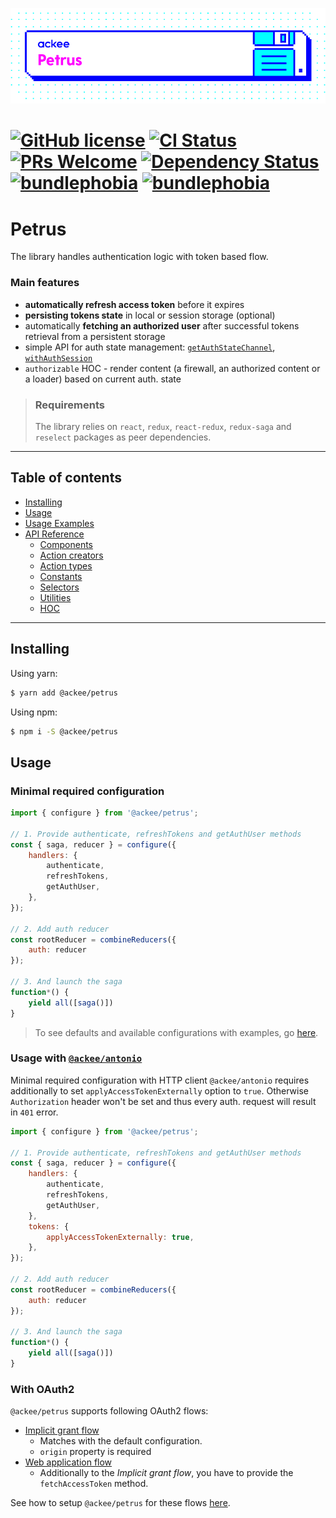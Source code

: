 ![ackee|Petrus](assets/ackee_git_frontend_petrus.png)

# [![GitHub license](https://img.shields.io/badge/license-MIT-blue.svg)](https://github.com/AckeeCZ/petrus/blob/master/LICENSE) [![CI Status](https://img.shields.io/travis/com/AckeeCZ/petrus.svg?style=flat)](https://travis-ci.com/AckeeCZ/petrus) [![PRs Welcome](https://img.shields.io/badge/PRs-welcome-brightgreen.svg)](https://reactjs.org/docs/how-to-contribute.html#your-first-pull-request) [![Dependency Status](https://img.shields.io/david/AckeeCZ/petrus.svg?style=flat-square)](https://david-dm.org/AckeeCZ/petrus) [![bundlephobia](https://flat.badgen.net/bundlephobia/min/@ackee/petrus)](https://bundlephobia.com/result?p=@ackee/petrus) [![bundlephobia](https://flat.badgen.net/bundlephobia/minzip/@ackee/petrus)](https://bundlephobia.com/result?p=@ackee/petrus)

# Petrus

The library handles authentication logic with token based flow.

### Main features

-   **automatically refresh access token** before it expires
-   **persisting tokens state** in local or session storage (optional)
-   automatically **fetching an authorized user** after successful tokens retrieval from a persistent storage
-   simple API for auth state management: [`getAuthStateChannel`](./docs/api.md#get-auth-state-channel), [`withAuthSession`](./docs/api.md#with-auth-session)
-   `authorizable` HOC - render content (a firewall, an authorized content or a loader) based on current auth. state

> ### Requirements
>
> The library relies on `react`, `redux`, `react-redux`, `redux-saga` and `reselect` packages as peer dependencies.

---

## Table of contents

-   [Installing](#installing)
-   [Usage](#usage)
-   [Usage Examples](./docs/usage-examples/index.md)
-   [API Reference](./docs/api.md#api)
    -   [Components](./docs/api.md#components)
    -   [Action creators](./docs/api.md#action-creators)
    -   [Action types](./docs/api.md#action-types)
    -   [Constants](./docs/api.md#constants)
    -   [Selectors](./docs/api.md#selectors)
    -   [Utilities](./docs/api.md#utilities)
    -   [HOC](./docs/api.md#hoc)

---

## <a name="installing"></a>Installing

Using yarn:

```bash
$ yarn add @ackee/petrus
```

Using npm:

```bash
$ npm i -S @ackee/petrus
```

## <a name="usage"></a>Usage

### Minimal required configuration

```js
import { configure } from '@ackee/petrus';

// 1. Provide authenticate, refreshTokens and getAuthUser methods
const { saga, reducer } = configure({
    handlers: {
        authenticate,
        refreshTokens,
        getAuthUser,
    },
});

// 2. Add auth reducer
const rootReducer = combineReducers({
    auth: reducer
});

// 3. And launch the saga
function*() {
    yield all([saga()])
}
```

> To see defaults and available configurations with examples, go [here](./docs/api.md#configure).

### Usage with [`@ackee/antonio`](https://github.com/AckeeCZ/antonio)

Minimal required configuration with HTTP client `@ackee/antonio` requires additionally to set `applyAccessTokenExternally` option to `true`. Otherwise `Authorization` header won't be set and thus every auth. request will result in `401` error.

```js
import { configure } from '@ackee/petrus';

// 1. Provide authenticate, refreshTokens and getAuthUser methods
const { saga, reducer } = configure({
    handlers: {
        authenticate,
        refreshTokens,
        getAuthUser,
    },
    tokens: {
        applyAccessTokenExternally: true,
    },
});

// 2. Add auth reducer
const rootReducer = combineReducers({
    auth: reducer
});

// 3. And launch the saga
function*() {
    yield all([saga()])
}
```

### With OAuth2

`@ackee/petrus` supports following OAuth2 flows:

-   [Implicit grant flow](https://docs.gitlab.com/ee/api/oauth2.html#implicit-grant-flow)
    -   Matches with the default configuration.
    -   `origin` property is required
-   [Web application flow](https://docs.gitlab.com/ee/api/oauth2.html#web-application-flow)
    -   Additionally to the _Implicit grant flow_, you have to provide the `fetchAccessToken` method.

See how to setup `@ackee/petrus` for these flows [here](./docs/oAuth.md).
